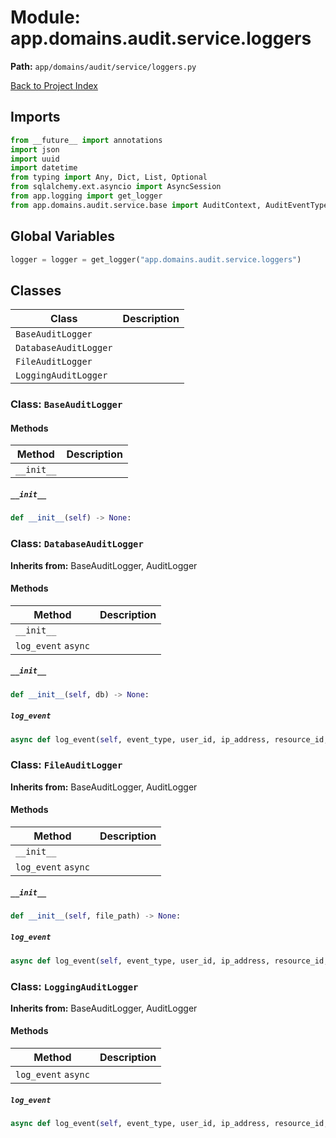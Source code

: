 # Module: app.domains.audit.service.loggers

**Path:** `app/domains/audit/service/loggers.py`

[Back to Project Index](../../../../../index.md)

## Imports
```python
from __future__ import annotations
import json
import uuid
import datetime
from typing import Any, Dict, List, Optional
from sqlalchemy.ext.asyncio import AsyncSession
from app.logging import get_logger
from app.domains.audit.service.base import AuditContext, AuditEventType, AuditLogLevel, AuditLogger, AuditOptions
```

## Global Variables
```python
logger = logger = get_logger("app.domains.audit.service.loggers")
```

## Classes

| Class | Description |
| --- | --- |
| `BaseAuditLogger` |  |
| `DatabaseAuditLogger` |  |
| `FileAuditLogger` |  |
| `LoggingAuditLogger` |  |

### Class: `BaseAuditLogger`

#### Methods

| Method | Description |
| --- | --- |
| `__init__` |  |

##### `__init__`
```python
def __init__(self) -> None:
```

### Class: `DatabaseAuditLogger`
**Inherits from:** BaseAuditLogger, AuditLogger

#### Methods

| Method | Description |
| --- | --- |
| `__init__` |  |
| `log_event` `async` |  |

##### `__init__`
```python
def __init__(self, db) -> None:
```

##### `log_event`
```python
async def log_event(self, event_type, user_id, ip_address, resource_id, resource_type, details, context, level, options) -> str:
```

### Class: `FileAuditLogger`
**Inherits from:** BaseAuditLogger, AuditLogger

#### Methods

| Method | Description |
| --- | --- |
| `__init__` |  |
| `log_event` `async` |  |

##### `__init__`
```python
def __init__(self, file_path) -> None:
```

##### `log_event`
```python
async def log_event(self, event_type, user_id, ip_address, resource_id, resource_type, details, context, level, options) -> str:
```

### Class: `LoggingAuditLogger`
**Inherits from:** BaseAuditLogger, AuditLogger

#### Methods

| Method | Description |
| --- | --- |
| `log_event` `async` |  |

##### `log_event`
```python
async def log_event(self, event_type, user_id, ip_address, resource_id, resource_type, details, context, level, options) -> str:
```
